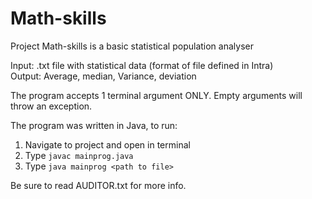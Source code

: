 # Math-skills

Project Math-skills is a basic statistical population analyser

Input: .txt file with statistical data (format of file defined in Intra) <br>
Output: Average, median, Variance, deviation

The program accepts 1 terminal argument ONLY. Empty arguments will
throw an exception.

The program was written in Java, to run:

1. Navigate to project and open in terminal
2. Type `javac mainprog.java`
3. Type `java mainprog <path to file>`

Be sure to read AUDITOR.txt for more info.
